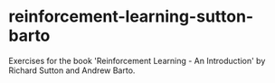 # reinforcement-learning-sutton-barto
Exercises for the book 'Reinforcement Learning - An Introduction' by Richard Sutton and Andrew Barto.
